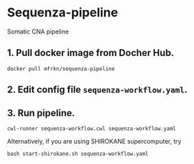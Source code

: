 # Sequenza-pipeline
Somatic CNA pipeline

## 1. Pull docker image from Docher Hub.
```
docker pull mfrkn/sequenza-pipeline
```
## 2. Edit config file `sequenza-workflow.yaml`.
## 3. Run pipeline.
```
cwl-runner sequenza-workflow.cwl sequenza-workflow.yaml
```
Alternatively, if you are using SHIROKANE supercomputer, try
```
bash start-shirokane.sh sequenza-workflow.yaml
```
